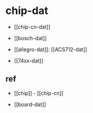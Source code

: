 

# chip-dat 

- [[chip-cn-dat]]

- [[bosch-dat]]

- [[allegro-dat]]: [[ACS712-dat]]

- [[74xx-dat]]


## ref 

- [[chip]] - [[chip-cn]]

- [[board-dat]]
